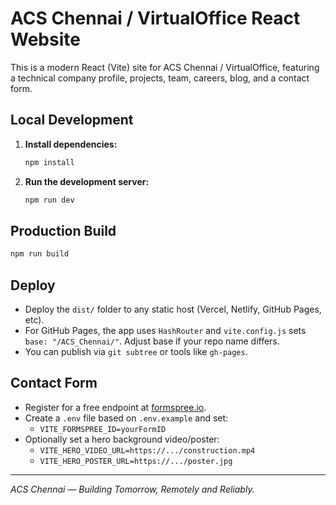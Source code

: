# ACS Chennai / VirtualOffice React Website

This is a modern React (Vite) site for ACS Chennai / VirtualOffice, featuring a technical company profile, projects, team, careers, blog, and a contact form.

## Local Development

1. **Install dependencies:**
   ```bash
   npm install
   ```
2. **Run the development server:**
   ```bash
   npm run dev
   ```

## Production Build

```bash
npm run build
```

## Deploy

- Deploy the `dist/` folder to any static host (Vercel, Netlify, GitHub Pages, etc).
- For GitHub Pages, the app uses `HashRouter` and `vite.config.js` sets `base: "/ACS_Chennai/"`. Adjust base if your repo name differs.
- You can publish via `git subtree` or tools like `gh-pages`.

## Contact Form

- Register for a free endpoint at [formspree.io](https://formspree.io/).
- Create a `.env` file based on `.env.example` and set:
  - `VITE_FORMSPREE_ID=yourFormID`
- Optionally set a hero background video/poster:
  - `VITE_HERO_VIDEO_URL=https://.../construction.mp4`
  - `VITE_HERO_POSTER_URL=https://.../poster.jpg`

---

*ACS Chennai — Building Tomorrow, Remotely and Reliably.*
